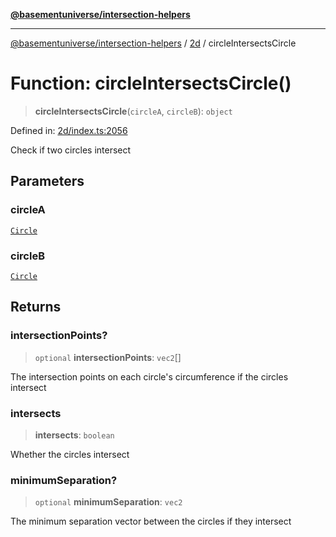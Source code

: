 [**@basementuniverse/intersection-helpers**](../../README.md)

***

[@basementuniverse/intersection-helpers](../../README.md) / [2d](../README.md) / circleIntersectsCircle

# Function: circleIntersectsCircle()

> **circleIntersectsCircle**(`circleA`, `circleB`): `object`

Defined in: [2d/index.ts:2056](https://github.com/basementuniverse/intersection-helpers/blob/3a364a58f0714fe52065b40529091d774e3a1a50/src/2d/index.ts#L2056)

Check if two circles intersect

## Parameters

### circleA

[`Circle`](../types/type-aliases/Circle.md)

### circleB

[`Circle`](../types/type-aliases/Circle.md)

## Returns

### intersectionPoints?

> `optional` **intersectionPoints**: `vec2`[]

The intersection points on each circle's circumference if the circles
intersect

### intersects

> **intersects**: `boolean`

Whether the circles intersect

### minimumSeparation?

> `optional` **minimumSeparation**: `vec2`

The minimum separation vector between the circles if they intersect
